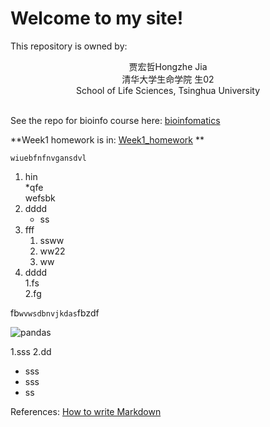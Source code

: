 # Welcome to my site!


This repository is owned by:  
<center>
贾宏哲Hongzhe Jia<br>
清华大学生命学院 生02<br>
School of Life Sciences, Tsinghua University<br>
	
</center><br>

See the repo for bioinfo course here:
[bioinfomatics](https://github.com/Hexadra/bioinfo)


**Week1 homework is in: [Week1_homework](https://github.com/Hexadra/bioinfo/blob/main/Week1_homework.md)  **

	wiuebfnfnvgansdvl
 
1. hin   
  *qfe  
  wefsbk   
3. dddd   
	* ss
5. fff  
    1. ssww
    2. ww22
    3. ww
7. dddd   
    1.fs  
    2.fg  

fb`wvwsdbnvjkdas`fbzdf

![pandas](https://wallpapertag.com/wallpaper/full/c/e/5/230888-cute-tumblr-wallpapers-2560x1600-for-android-tablet.jpg "panda")



1.sss
2.dd

* sss
* sss
* ss


References:
[How to write Markdown](https://github.com/adam-p/markdown-here/wiki/Markdown-Cheatsheet)
